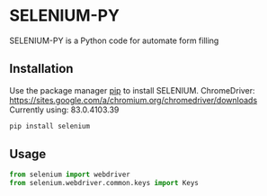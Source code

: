 # SELENIUM-PY

SELENIUM-PY is a Python code for automate form filling

## Installation

Use the package manager [pip](https://pip.pypa.io/en/stable/) to install SELENIUM.
ChromeDriver: https://sites.google.com/a/chromium.org/chromedriver/downloads
Currently using: 83.0.4103.39

```bash
pip install selenium
```

## Usage

```python
from selenium import webdriver
from selenium.webdriver.common.keys import Keys
```